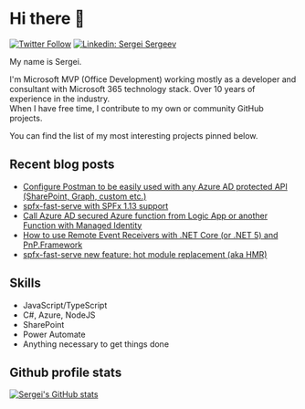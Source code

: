 # Hi there 👋

[![Twitter Follow](https://img.shields.io/badge/twitter-%231DA1F2.svg?&style=flat-square&logo=twitter&logoColor=white)](https://twitter.com/sergeev_srg)
[![Linkedin: Sergei Sergeev](https://img.shields.io/badge/-LinkedIn-blue?style=flat-square&logo=Linkedin&logoColor=white&link=https://www.linkedin.com/in/sergeisergeev/)](https://www.linkedin.com/in/sergeisergeev/)

My name is Sergei.   

I'm Microsoft MVP (Office Development) working mostly as a developer and consultant with Microsoft 365 technology stack. Over 10 years of experience in the industry.  
When I have free time, I contribute to my own or community GitHub projects.  

You can find the list of my most interesting projects pinned below. 

## Recent blog posts
<!-- BLOG-POST-LIST:START -->
- [Configure Postman to be easily used with any Azure AD protected API &lpar;SharePoint, Graph, custom etc.&rpar;](https://spblog.net/post/2021/11/02/configure-postman-to-be-easily-used-with-any-azure-ad-protected-api-sharepoint-graph-etc)
- [spfx-fast-serve with SPFx 1.13 support](https://spblog.net/post/2021/10/26/spfx-fast-serve-with-spfx-1-13-support)
- [Call Azure AD secured Azure function from Logic App or another Function with Managed Identity](https://spblog.net/post/2021/09/28/call-azure-ad-secured-azure-function-from-logic-app-or-another-function-with-managed-identity)
- [How to use Remote Event Receivers with .NET Core &lpar;or .NET 5&rpar; and PnP.Framework](https://spblog.net/post/2021/09/14/how-to-use-remote-event-receivers-with-net-core-or-net-5-and-pnp-framework)
- [spfx-fast-serve new feature: hot module replacement &lpar;aka HMR&rpar;](https://spblog.net/post/2021/07/28/spfx-fast-serve-new-features-native-serve-and-hot-module-replacement-aka-hmr)
<!-- BLOG-POST-LIST:END -->

## Skills

- JavaScript/TypeScript
- C#, Azure, NodeJS
- SharePoint
- Power Automate
- Anything necessary to get things done

## Github profile stats

[![Sergei's GitHub stats](https://github-readme-stats.vercel.app/api?username=s-kainet&count_private=true&show_icons=true&theme=github_dark)](https://github.com/anuraghazra/github-readme-stats)
